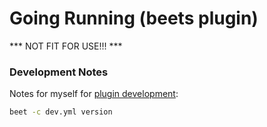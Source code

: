 # Going Running (beets plugin)

*** NOT FIT FOR USE!!! ***


### Development Notes 
Notes for myself for [plugin development](https://beets.readthedocs.io/en/stable/dev/plugins.html):

```bash
beet -c dev.yml version
````
